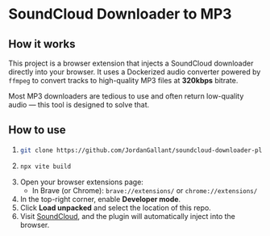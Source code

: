 # SoundCloud Downloader to MP3

## How it works

This project is a browser extension that injects a SoundCloud downloader directly into your browser. It uses a Dockerized audio converter powered by `ffmpeg` to convert tracks to high-quality MP3 files at **320kbps** bitrate.

Most MP3 downloaders are tedious to use and often return low-quality audio — this tool is designed to solve that.

## How to use

1. ```bash
   git clone https://github.com/JordanGallant/soundcloud-downloader-plugin.git
   ```
2. ```bash
   npx vite build
   ```
3. Open your browser extensions page:
   - In Brave (or Chrome): `brave://extensions/` or `chrome://extensions/`
4. In the top-right corner, enable **Developer mode**.
5. Click **Load unpacked** and select the location of this repo.
6. Visit [SoundCloud](https://soundcloud.com), and the plugin will automatically inject into the browser.

